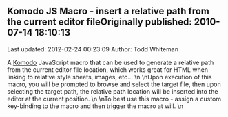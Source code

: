 ## Komodo JS Macro - insert a relative path from the current editor fileOriginally published: 2010-07-14 18:10:13 
Last updated: 2012-02-24 00:23:09 
Author: Todd Whiteman 
 
A [Komodo](http://www.activestate.com/komodo) JavaScript macro that can be used to generate a relative path from the current editor file location, which works great for HTML when linking to relative style sheets, images, etc...\n\nUpon execution of this macro, you will be prompted to browse and select the target file, then upon selecting the target path, the relative path location will be inserted into the editor at the current position.\n\nTo best use this macro - assign a custom key-binding to the macro and then trigger the macro at will.\n